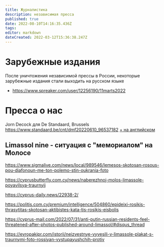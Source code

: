 ```yaml
---
title: Журналистика
description: независимая пресса
published: true
date: 2022-08-10T14:16:35.436Z
tags: 
editor: markdown
dateCreated: 2022-03-12T15:36:38.247Z
---
```


# Зарубежные издания

После уничтожения независимой прессы в России, некоторые зарубежные издания стали выходить на русском языке
* https://www.spreaker.com/user/12256190/11marts2022

# Пресса о нас
Jorn Decock для De Standaard, Brussels https://www.standaard.be/cnt/dmf20220610_96537182 [+ на английском](/cyrurepoen_(1).docx)
## Limassol nine - ситуация с "мемориалом" на Молосе

https://www.sigmalive.com/news/local/989546/lemesos-skotosan-rosous-pou-diafonoun-me-ton-polemo-stin-oukrania-foto

https://cyprusbutterfly.com.cy/news/naberezhnoj-molos-limassole-poyavilsya-traurnyij

https://cyprus-daily.news/22938-2/

https://politis.com.cy/premium/intelligence/504860/epideixi-rosikis-thrasytitas-skotosan-aktibistes-kata-tis-rosikis-eisbolis

https://cyprus-mail.com/2022/07/31/anti-putin-russian-residents-feel-threatened-after-photos-published-around-limassol/#disqus_thread

https://evropakipr.com/istorii/neizvestnye-vyvesili-v-limassole-plakat-s-traurnymi-foto-rossiyan-vystupayushchih-protiv